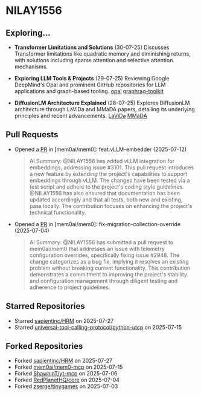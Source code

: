 # NILAY1556

## Exploring...
- **Transformer Limitations and Solutions** (30-07-25)
  Discusses Transformer limitations like quadratic memory and diminishing returns, with solutions including sparse attention and selective attention mechanisms.

- **Exploring LLM Tools & Projects** (29-07-25)
  Reviewing Google DeepMind's Opal and prominent GitHub repositories for LLM applications and graph-based tooling.
  [opal](https://opal.withgoogle.com/)
  [graphrag-toolkit](https://github.com/awslabs/graphrag-toolkit)

- **DiffusionLM Architecture Explained** (28-07-25)
  Explores DiffusionLM architecture through LaViDa and MMaDA papers, detailing its underlying principles and recent advancements.
  [LaViDa](https://arxiv.org/abs/2505.16839)
  [MMaDA](https://arxiv.org/abs/2505.15809)

## Pull Requests
- Opened a [PR](https://github.com/mem0ai/mem0/pull/3141) in [mem0ai/mem0]: feat:vLLM-embedder (2025-07-12)
  > AI Summary: @NILAY1556 has added vLLM integration for embeddings, addressing issue #3101. This pull request introduces a new feature by extending the project's capabilities to support embeddings through vLLM. The changes have been tested via a test script and adhere to the project's coding style guidelines.  @NILAY1556 has also ensured that documentation has been updated accordingly and that all tests, both new and existing, pass locally. The contribution focuses on enhancing the project's technical functionality.

- Opened a [PR](https://github.com/mem0ai/mem0/pull/3100) in [mem0ai/mem0]: fix-migration-collection-override (2025-07-04)
  > AI Summary: @NILAY1556 has submitted a pull request to mem0ai/mem0 that addresses an issue with telemetry configuration overrides, specifically fixing issue #2948. The change categorizes as a bug fix, implying it resolves an existing problem without breaking current functionality. This contribution demonstrates a commitment to improving the project's stability and configuration management through diligent testing and adherence to project guidelines.

## Starred Repositories
- Starred [sapientinc/HRM](https://github.com/sapientinc/HRM) on 2025-07-27
- Starred [universal-tool-calling-protocol/python-utcp](https://github.com/universal-tool-calling-protocol/python-utcp) on 2025-07-15

## Forked Repositories
- Forked [sapientinc/HRM](https://github.com/NILAY1556/HRM) on 2025-07-27
- Forked [mem0ai/mem0-mcp](https://github.com/NILAY1556/mem0-mcp) on 2025-07-15
- Forked [ShawhinT/yt-mcp](https://github.com/NILAY1556/yt-mcp) on 2025-07-06
- Forked [RedPlanetHQ/core](https://github.com/NILAY1556/core) on 2025-07-04
- Forked [zserge/tinygames](https://github.com/NILAY1556/tinygames-for-somepeople) on 2025-07-03

